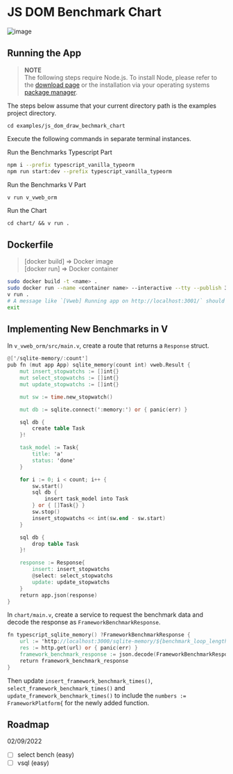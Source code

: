 # JS DOM Benchmark Chart

![image](https://user-images.githubusercontent.com/63821277/186010833-2ea36f3a-4738-4025-9b23-ac62afe74b81.png)

## Running the App

> **NOTE**\
> The following steps require Node.js.
> To install Node, please refer to the [download page](https://nodejs.org/en/download/)
> or the installation via your operating systems [package manager](https://nodejs.org/en/download/package-manager).

The steps below assume that your current directory path is the examples project directory.

```
cd examples/js_dom_draw_bechmark_chart
```

Execute the following commands in separate terminal instances.

Run the Benchmarks Typescript Part

```sh
npm i --prefix typescript_vanilla_typeorm
npm run start:dev --prefix typescript_vanilla_typeorm
```

Run the Benchmarks V Part

```sh
v run v_vweb_orm
```

Run the Chart

```
cd chart/ && v run .
```

## Dockerfile

> [docker build] => Docker image\
> [docker run] => Docker container

```sh
sudo docker build -t <name> .
sudo docker run --name <container name> --interactive --tty --publish 3001:3001 <name>
v run .
# A message like `[Vweb] Running app on http://localhost:3001/` should appear
exit
```

## Implementing New Benchmarks in V

In `v_vweb_orm/src/main.v`, create a route that returns a `Response` struct.

```v ignore
@['/sqlite-memory/:count']
pub fn (mut app App) sqlite_memory(count int) vweb.Result {
	mut insert_stopwatchs := []int{}
	mut select_stopwatchs := []int{}
	mut update_stopwatchs := []int{}

	mut sw := time.new_stopwatch()

	mut db := sqlite.connect(':memory:') or { panic(err) }

	sql db {
		create table Task
	}!

	task_model := Task{
		title: 'a'
		status: 'done'
	}

	for i := 0; i < count; i++ {
		sw.start()
		sql db {
			insert task_model into Task
		} or { []Task{} }
		sw.stop()
		insert_stopwatchs << int(sw.end - sw.start)
	}

	sql db {
		drop table Task
	}!

	response := Response{
		insert: insert_stopwatchs
		@select: select_stopwatchs
		update: update_stopwatchs
	}
	return app.json(response)
}
```

In `chart/main.v`, create a service to request the benchmark data and decode the response as
`FrameworkBenchmarkResponse`.

```v ignore
fn typescript_sqlite_memory() ?FrameworkBenchmarkResponse {
	url := 'http://localhost:3000/sqlite-memory/${benchmark_loop_length}'
	res := http.get(url) or { panic(err) }
	framework_benchmark_response := json.decode(FrameworkBenchmarkResponse, res.body)!
	return framework_benchmark_response
}
```

Then update `insert_framework_benchmark_times()`, `select_framework_benchmark_times()` and
`update_framework_benchmark_times()` to include the `numbers := FrameworkPlatform{` for the newly
added function.

## Roadmap

02/09/2022

- [ ] select bench (easy)
- [ ] vsql (easy)
